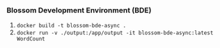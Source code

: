 ### Blossom Development Environment (BDE)

 1. `docker build -t blossom-bde-async .`
 2. `docker run -v ./output:/app/output -it blossom-bde-async:latest WordCount`